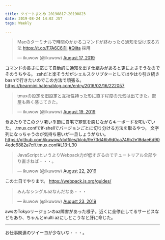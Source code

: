 ```yaml
---

title: ツイートまとめ 20190817~20190823
date: 2019-08-24 14:02 JST
tags: Weekly

---
```


<blockquote class="twitter-tweet"><p lang="ja" dir="ltr">Macのターミナルで時間のかかるコマンドが終わったら通知を受け取る方法 <a href="https://t.co/F7A6C6i1ll">https://t.co/F7A6C6i1ll</a> <a href="https://twitter.com/hashtag/Qiita?src=hash&amp;ref_src=twsrc%5Etfw">#Qiita</a> 採用</p>&mdash; ikuwow (@ikuwow) <a href="https://twitter.com/ikuwow/status/1162717132561321985?ref_src=twsrc%5Etfw">August 17, 2019</a></blockquote> <script async src="https://platform.twitter.com/widgets.js" charset="utf-8"></script>


コマンドの長さに応じて自動的に通知を出す仕組みがあると更によさそうなのでそのうちやる。
zshだと楽そうだがシェルスクリプターとしてはやはり引き続きbashで行きたいのでこの方法で頑張る。
https://bearmini.hatenablog.com/entry/2016/02/16/222057

<blockquote class="twitter-tweet"><p lang="ja" dir="ltr">tmuxの設定を旧設定と互換性持った形に直す程度の元気は出てきた。部屋も熱く感じてきた。</p>&mdash; ikuwow (@ikuwow) <a href="https://twitter.com/ikuwow/status/1163443393168494592?ref_src=twsrc%5Etfw">August 19, 2019</a></blockquote> <script async src="https://platform.twitter.com/widgets.js" charset="utf-8"></script>

食あたりでこのクソ暑い季節に自宅で寒気を感じながらキーボードを叩いていた。
.tmux.confでif-shellでバージョンごとに切り分ける方法を取るやつ。
文字列になっちゃうのが気持ち悪いが一旦しょうがない。
https://github.com/ikuwow/dotfiles/blob/9e73d46b9d0ca749b2e18dae6d904edc6882a7cf/.tmux.conf#L13-L30

<blockquote class="twitter-tweet"><p lang="ja" dir="ltr">JavaScriptというよりWebpack力が低すぎるのでチュートリアル全部やり直さねば・・・。</p>&mdash; ikuwow (@ikuwow) <a href="https://twitter.com/ikuwow/status/1164356978157793282?ref_src=twsrc%5Etfw">August 22, 2019</a></blockquote> <script async src="https://platform.twitter.com/widgets.js" charset="utf-8"></script>

この土日でやります。
https://webpack.js.org/guides/

<blockquote class="twitter-tweet"><p lang="ja" dir="ltr">みんなシングルazなんだなあ・・・</p>&mdash; ikuwow (@ikuwow) <a href="https://twitter.com/ikuwow/status/1164830353430704128?ref_src=twsrc%5Etfw">August 23, 2019</a></blockquote> <script async src="https://platform.twitter.com/widgets.js" charset="utf-8"></script>

awsのTokyoリージョンのaz障害があった様子。近くに全停止してるサービスなどもあり、ちゃんとmulti azにしとこうなと肝に命じた。

---

お仕事関連のツイーヨが少ないな・・・。

